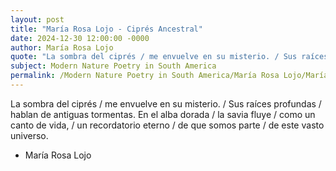 ```yaml
---
layout: post
title: "María Rosa Lojo - Ciprés Ancestral"
date: 2024-12-30 12:00:00 -0000
author: María Rosa Lojo
quote: "La sombra del ciprés / me envuelve en su misterio. / Sus raíces profundas / hablan de antiguas tormentas."
subject: Modern Nature Poetry in South America
permalink: /Modern Nature Poetry in South America/María Rosa Lojo/María Rosa Lojo - Ciprés Ancestral
---
```


La sombra del ciprés / me envuelve en su misterio. / Sus raíces profundas / hablan de antiguas tormentas.
En el alba dorada / la savia fluye / como un canto de vida, / un recordatorio eterno / de que somos parte / de este vasto universo.

- María Rosa Lojo
